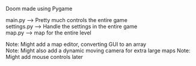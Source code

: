 Doom made using Pygame

main.py --> Pretty much controls the entire game  
settings.py --> Handle the settings in the entire game  
map.py --> map for the entire level

Note: Might add a map editor, converting GUI to an array  
Note: Might also add a dynamic moving camera for extra large maps
Note: Might add mouse controls later
